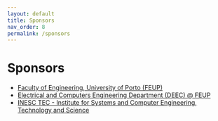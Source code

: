 ```yaml
---
layout: default
title: Sponsors
nav_order: 8
permalink: /sponsors
---
```


[5dpo Email]: mailto:5dpo@fe.up.pt
[5dpo GitHub]: https://github.com/5dpo
[DEEC]: https://sigarra.up.pt/feup/en/UNI_GERAL.UNIDADE_VIEW?pv_unidade=13
[FEUP]: https://sigarra.up.pt/feup/en/
[INESC TEC]: https://www.inesctec.pt/en/

# Sponsors

- [Faculty of Engineering, University of Porto (FEUP)][FEUP]
- [Electrical and Computers Engineering Department (DEEC) @ FEUP][DEEC]
- [INESC TEC - Institute for Systems and Computer Engineering, Technology and Science][INESC TEC]
